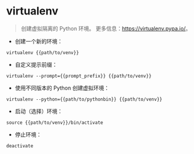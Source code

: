# virtualenv

> 创建虚拟隔离的 Python 环境。
> 更多信息：<https://virtualenv.pypa.io/>。

- 创建一个新的环境：

`virtualenv {{path/to/venv}}`

- 自定义提示前缀：

`virtualenv --prompt={{prompt_prefix}} {{path/to/venv}}`

- 使用不同版本的 Python 创建虚拟环境：

`virtualenv --python={{path/to/pythonbin}} {{path/to/venv}}`

- 启动（选择）环境：

`source {{path/to/venv}}/bin/activate`

- 停止环境：

`deactivate`